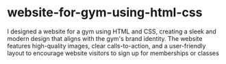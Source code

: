 # website-for-gym-using-html-css
I designed a website for a gym using HTML and CSS, creating a sleek and modern design that aligns with the gym's brand identity. The website features high-quality images, clear calls-to-action, and a user-friendly layout to encourage website visitors to sign up for memberships or classes
